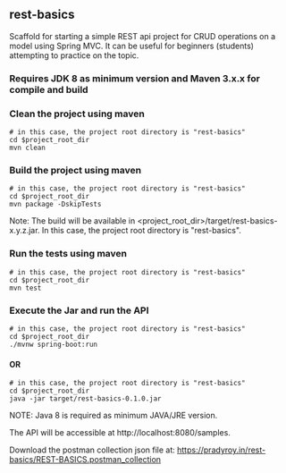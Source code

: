 ## rest-basics
Scaffold for starting a simple REST api project for CRUD operations on a model using Spring MVC. It can be useful for beginners (students) attempting to practice on the topic.

### Requires JDK 8 as minimum version and Maven 3.x.x for compile and build

### Clean the project using maven
``` shell
# in this case, the project root directory is "rest-basics"
cd $project_root_dir
mvn clean
```

### Build the project using maven
``` shell
# in this case, the project root directory is "rest-basics"
cd $project_root_dir
mvn package -DskipTests
```
Note: The build will be available in <project_root_dir>/target/rest-basics-x.y.z.jar. In this case, the project root directory is "rest-basics".

### Run the tests using maven
``` shell
# in this case, the project root directory is "rest-basics"
cd $project_root_dir
mvn test
```

### Execute the Jar and run the API
``` shell
# in this case, the project root directory is "rest-basics"
cd $project_root_dir
./mvnw spring-boot:run
```
     
#### OR

``` shell
# in this case, the project root directory is "rest-basics"
cd $project_root_dir
java -jar target/rest-basics-0.1.0.jar
```
     
NOTE: Java 8 is required as minimum JAVA/JRE version.

The API will be accessible at http://localhost:8080/samples. 

Download the postman collection json file at: https://pradyroy.in/rest-basics/REST-BASICS.postman_collection
